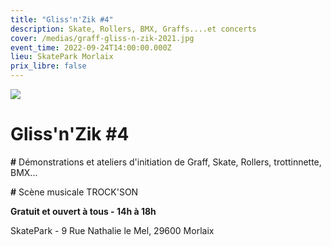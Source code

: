 ```yaml
---
title: "Gliss'n'Zik #4"
description: Skate, Rollers, BMX, Graffs....et concerts
cover: /medias/graff-gliss-n-zik-2021.jpg
event_time: 2022-09-24T14:00:00.000Z
lieu: SkatePark Morlaix
prix_libre: false
---
```

![](/medias/graff-gliss-n-zik-2021.jpg)

# **Gliss'n'Zik #4**

**\#** Démonstrations et ateliers d'initiation de Graff, Skate, Rollers, trottinnette, BMX...

**\#** Scène musicale TROCK'SON

**Gratuit et ouvert à tous - 14h à 18h**

SkatePark - 9 Rue Nathalie le Mel, 29600 Morlaix
